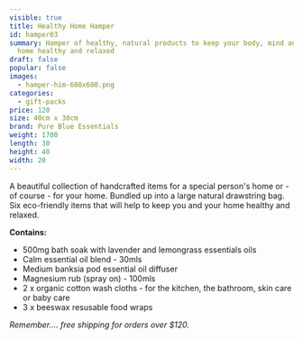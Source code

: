 ```yaml
---
visible: true
title: Healthy Home Hamper
id: hamper03
summary: Hamper of healthy, natural products to keep your body, mind and your
  home healthy and relaxed
draft: false
popular: false
images:
  - hamper-him-600x600.png
categories:
  - gift-packs
price: 120
size: 40cm x 30cm
brand: Pure Blue Essentials
weight: 1700
length: 30
height: 40
width: 20
---
```

A beautiful collection of handcrafted items for a special person's home or - of course - for your home.  Bundled up into a large natural drawstring bag. 
Six eco-friendly items that will help to keep you and your home healthy and relaxed.  

**C﻿ontains:**

* 5﻿00mg bath soak with lavender and lemongrass essentials oils
* C﻿alm essential oil blend - 30mls
* Medium b﻿anksia pod essential oil diffuser
* M﻿agnesium rub (spray on) - 100mls
* 2 x o﻿rganic cotton wash cloths - for the kitchen, the bathroom, skin care or baby care
* 3﻿ x beeswax resusable food wraps

*Remember.... free shipping for orders over $120.*